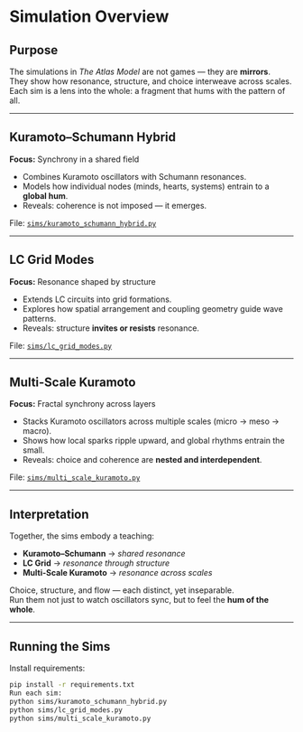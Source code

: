 # Simulation Overview

## Purpose
The simulations in *The Atlas Model* are not games — they are **mirrors**.  
They show how resonance, structure, and choice interweave across scales.  
Each sim is a lens into the whole: a fragment that hums with the pattern of all.

---

## Kuramoto–Schumann Hybrid
**Focus:** Synchrony in a shared field  
- Combines Kuramoto oscillators with Schumann resonances.  
- Models how individual nodes (minds, hearts, systems) entrain to a **global hum**.  
- Reveals: coherence is not imposed — it emerges.

File: [`sims/kuramoto_schumann_hybrid.py`](../../sims/kuramoto_schumann_hybrid.py)

---

## LC Grid Modes
**Focus:** Resonance shaped by structure  
- Extends LC circuits into grid formations.  
- Explores how spatial arrangement and coupling geometry guide wave patterns.  
- Reveals: structure **invites or resists** resonance.

File: [`sims/lc_grid_modes.py`](../../sims/lc_grid_modes.py)

---

## Multi-Scale Kuramoto
**Focus:** Fractal synchrony across layers  
- Stacks Kuramoto oscillators across multiple scales (micro → meso → macro).  
- Shows how local sparks ripple upward, and global rhythms entrain the small.  
- Reveals: choice and coherence are **nested and interdependent**.

File: [`sims/multi_scale_kuramoto.py`](../../sims/multi_scale_kuramoto.py)

---

## Interpretation
Together, the sims embody a teaching:

- **Kuramoto–Schumann** → *shared resonance*  
- **LC Grid** → *resonance through structure*  
- **Multi-Scale Kuramoto** → *resonance across scales*  

Choice, structure, and flow — each distinct, yet inseparable.  
Run them not just to watch oscillators sync, but to feel the **hum of the whole**.

---

## Running the Sims
Install requirements:
```bash
pip install -r requirements.txt
Run each sim:
python sims/kuramoto_schumann_hybrid.py
python sims/lc_grid_modes.py
python sims/multi_scale_kuramoto.py
